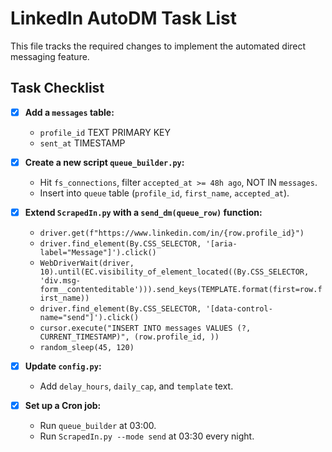 # LinkedIn AutoDM Task List

This file tracks the required changes to implement the automated direct messaging feature.

## Task Checklist

- [x] **Add a `messages` table:**
    - `profile_id` TEXT PRIMARY KEY
    - `sent_at` TIMESTAMP

- [x] **Create a new script `queue_builder.py`:**
    - Hit `fs_connections`, filter `accepted_at >= 48h ago`, NOT IN `messages`.
    - Insert into `queue` table (`profile_id`, `first_name`, `accepted_at`).

- [x] **Extend `ScrapedIn.py` with a `send_dm(queue_row)` function:**
    - `driver.get(f"https://www.linkedin.com/in/{row.profile_id}")`
    - `driver.find_element(By.CSS_SELECTOR, '[aria-label="Message"]').click()`
    - `WebDriverWait(driver, 10).until(EC.visibility_of_element_located((By.CSS_SELECTOR, 'div.msg-form__contenteditable'))).send_keys(TEMPLATE.format(first=row.first_name))`
    - `driver.find_element(By.CSS_SELECTOR, '[data-control-name="send"]').click()`
    - `cursor.execute("INSERT INTO messages VALUES (?, CURRENT_TIMESTAMP)", (row.profile_id, ))`
    - `random_sleep(45, 120)`

- [x] **Update `config.py`:**
    - Add `delay_hours`, `daily_cap`, and `template` text.

- [x] **Set up a Cron job:**
    - Run `queue_builder` at 03:00.
    - Run `ScrapedIn.py --mode send` at 03:30 every night.
